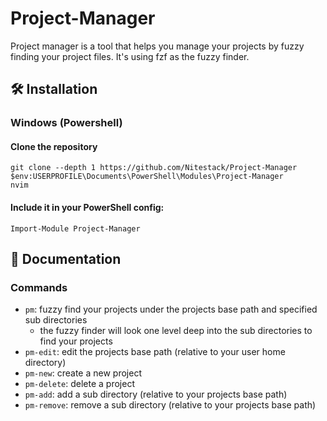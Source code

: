 # Project-Manager

Project manager is a tool that helps you manage your projects by fuzzy finding your project files.
It's using fzf as the fuzzy finder.

## 🛠️ Installation

### Windows (Powershell)

#### Clone the repository

```pwsh
git clone --depth 1 https://github.com/Nitestack/Project-Manager $env:USERPROFILE\Documents\PowerShell\Modules\Project-Manager
nvim
```

#### Include it in your PowerShell config:

```pwsh
Import-Module Project-Manager
```

## 📖 Documentation

### Commands

- `pm`: fuzzy find your projects under the projects base path and specified sub directories
  - the fuzzy finder will look one level deep into the sub directories to find your projects
- `pm-edit`: edit the projects base path (relative to your user home directory)
- `pm-new`: create a new project
- `pm-delete`: delete a project
- `pm-add`: add a sub directory (relative to your projects base path)
- `pm-remove`: remove a sub directory (relative to your projects base path)
